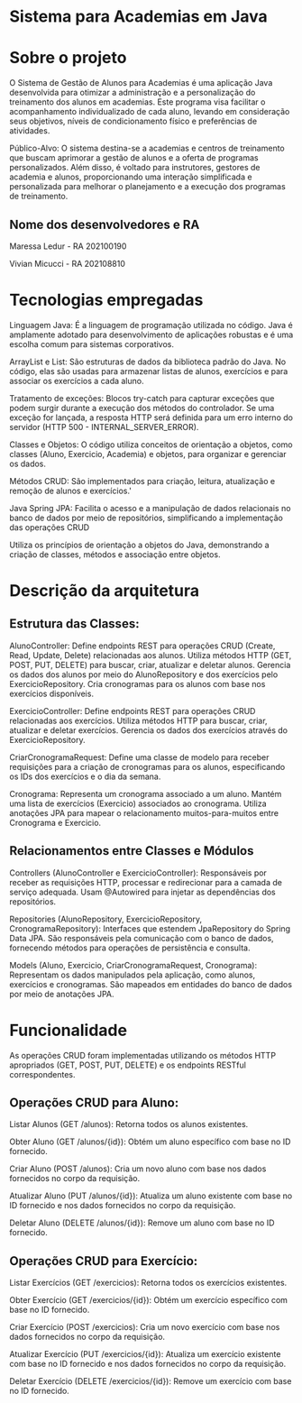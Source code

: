 # Sistema para Academias em Java
 

# Sobre o projeto

O Sistema de Gestão de Alunos para Academias é uma aplicação Java desenvolvida para otimizar a administração e a personalização do treinamento dos alunos em academias. Este programa visa facilitar o acompanhamento individualizado de cada aluno, levando em consideração seus objetivos, níveis de condicionamento físico e  preferências de atividades. 

Público-Alvo:
O sistema destina-se a academias e centros de treinamento que buscam aprimorar a gestão de alunos e a oferta de programas personalizados. Além disso, é voltado para instrutores, gestores de academia e alunos, proporcionando uma interação simplificada e personalizada para melhorar o planejamento e a execução dos programas de treinamento.


## Nome dos desenvolvedores e RA
Maressa Ledur  - RA 202100190

Vivian Micucci - RA 202108810

# Tecnologias empregadas

Linguagem Java: É a linguagem de programação utilizada no código. Java é amplamente adotado para desenvolvimento de aplicações robustas e é uma escolha comum para sistemas corporativos.

ArrayList e List: São estruturas de dados da biblioteca padrão do Java. No código, elas são usadas para armazenar listas de alunos, exercícios e para associar os exercícios a cada aluno.

Tratamento de exceções: Blocos try-catch para capturar exceções que podem surgir durante a execução dos métodos do controlador. Se uma exceção for lançada, a resposta HTTP será definida para um erro interno do servidor (HTTP 500 - INTERNAL_SERVER_ERROR). 

Classes e Objetos: O código utiliza conceitos de orientação a objetos, como classes (Aluno, Exercicio, Academia) e objetos, para organizar e gerenciar os dados.

Métodos CRUD: São implementados para criação, leitura, atualização e remoção de alunos e exercícios.'

Java Spring JPA: Facilita o acesso e a manipulação de dados relacionais no banco de dados por meio de repositórios, simplificando a implementação das operações CRUD

Utiliza os princípios de orientação a objetos do Java, demonstrando a criação de classes, métodos  e associação entre objetos.



# Descrição da arquitetura

## Estrutura das Classes:
AlunoController:
Define endpoints REST para operações CRUD (Create, Read, Update, Delete) relacionadas aos alunos.
Utiliza métodos HTTP (GET, POST, PUT, DELETE) para buscar, criar, atualizar e deletar alunos.
Gerencia os dados dos alunos por meio do AlunoRepository e dos exercícios pelo ExercicioRepository.
Cria cronogramas para os alunos com base nos exercícios disponíveis.

ExercicioController:
Define endpoints REST para operações CRUD relacionadas aos exercícios.
Utiliza métodos HTTP para buscar, criar, atualizar e deletar exercícios.
Gerencia os dados dos exercícios através do ExercicioRepository.

CriarCronogramaRequest:
Define uma classe de modelo para receber requisições para a criação de cronogramas para os alunos, especificando os IDs dos exercícios e o dia da semana.

Cronograma:
Representa um cronograma associado a um aluno.
Mantém uma lista de exercícios (Exercicio) associados ao cronograma.
Utiliza anotações JPA para mapear o relacionamento muitos-para-muitos entre Cronograma e Exercicio.

## Relacionamentos entre Classes e Módulos
Controllers (AlunoController e ExercicioController): Responsáveis por receber as requisições HTTP, processar e redirecionar para a camada de serviço adequada. Usam @Autowired para injetar as dependências dos repositórios.

Repositories (AlunoRepository, ExercicioRepository, CronogramaRepository): Interfaces que estendem JpaRepository do Spring Data JPA. São responsáveis pela comunicação com o banco de dados, fornecendo métodos para operações de persistência e consulta.

Models (Aluno, Exercicio, CriarCronogramaRequest, Cronograma): Representam os dados manipulados pela aplicação, como alunos, exercícios e cronogramas. São mapeados em entidades do banco de dados por meio de anotações JPA.

# Funcionalidade 

As operações CRUD foram implementadas utilizando os métodos HTTP apropriados (GET, POST, PUT, DELETE) e os endpoints RESTful correspondentes.

## Operações CRUD para Aluno:
Listar Alunos (GET /alunos): Retorna todos os alunos existentes.

Obter Aluno (GET /alunos/{id}): Obtém um aluno específico com base no ID fornecido.

Criar Aluno (POST /alunos): Cria um novo aluno com base nos dados fornecidos no corpo da requisição.

Atualizar Aluno (PUT /alunos/{id}): Atualiza um aluno existente com base no ID fornecido e nos dados fornecidos no corpo da requisição.

Deletar Aluno (DELETE /alunos/{id}): Remove um aluno com base no ID fornecido.

## Operações CRUD para Exercício:
Listar Exercícios (GET /exercicios): Retorna todos os exercícios existentes.

Obter Exercício (GET /exercicios/{id}): Obtém um exercício específico com base no ID fornecido.

Criar Exercício (POST /exercicios): Cria um novo exercício com base nos dados fornecidos no corpo da requisição.

Atualizar Exercício (PUT /exercicios/{id}): Atualiza um exercício existente com base no ID fornecido e nos dados fornecidos no corpo da requisição.

Deletar Exercício (DELETE /exercicios/{id}): Remove um exercício com base no ID fornecido.


